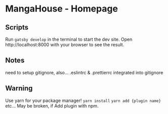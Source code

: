 # MangaHouse - Homepage

## Scripts
Run `gatsby develop` in the terminal to start the dev site.
Open http://localhost:8000 with your browser to see the result.

## Notes
need to setup gitignore, also...
.eslintrc & .prettierrc integrated into gitignore

## **Warning**
Use yarn for your package manager! `yarn install` `yarn add {plugin name}` etc...
May be broken, if Add plugin with npm.